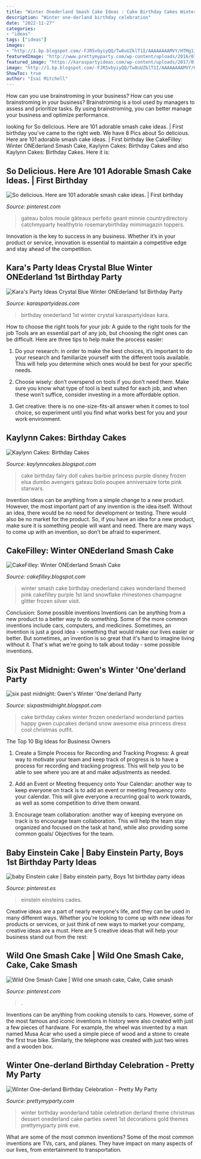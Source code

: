 ```yaml
---
title: "Winter Onederland Smash Cake Ideas : Cake Birthday Cakes Winter Frozen Onederland Wonderland Parties Happy Gwen Cupcakes Derland Snow Awesome Elsa Princess Dress Cool Christmas Outfit"
description: "Winter one-derland birthday celebration"
date: "2022-11-27"
categories:
- "ideas"
tags: ["ideas"]
images:
- "http://1.bp.blogspot.com/-FJR5vbyiyQQ/Tw8uUZklT1I/AAAAAAAAMVY/HTMg1iV4cIk/s1600/DSC_2388.jpg"
featuredImage: "http://www.prettymyparty.com/wp-content/uploads/2016/01/Winter-Onederland-Tablescape-Details.jpg"
featured_image: "https://karaspartyideas.com/wp-content/uploads/2017/01/Winter-ONEderland-1st-Birthday-Party-via-Karas-Party-Ideas-KarasPartyIdeas.com1_.jpeg"
image: "http://1.bp.blogspot.com/-FJR5vbyiyQQ/Tw8uUZklT1I/AAAAAAAAMVY/HTMg1iV4cIk/s1600/DSC_2388.jpg"
ShowToc: true
author: "Isai Mitchell"
---
```



How can you use brainstroming in your business?
How can you use brainstroming in your business? Brainstroming is a tool used by managers to assess and prioritize tasks. By using brainstroming, you can better manage your business and optimize performance.

	

		
looking for So delicious. Here are 101 adorable smash cake ideas. | First birthday you've came to the right web. We have 8 Pics about So delicious. Here are 101 adorable smash cake ideas. | First birthday like CakeFilley: Winter ONEderland Smash Cake, Kaylynn Cakes: Birthday Cakes and also Kaylynn Cakes: Birthday Cakes. Here it is:
		
    
## So Delicious. Here Are 101 Adorable Smash Cake Ideas. | First Birthday

<img loading=lazy src="https://i.pinimg.com/originals/a4/da/1c/a4da1c0566e1b63c2d03f61c409a5848.jpg" onerror="this.onerror=null;this.src='https://tse3.mm.bing.net/th?id=OIP.DdhabaxXInm8BcHGxuQacgHaNK&amp;pid=15.1';" alt="So delicious. Here are 101 adorable smash cake ideas. | First birthday">

_Source: pinterest.com_

>gateau bolos moule gâteaux perfeito geant minnie countrydirectory catchmyparty healthytrio rosemarybirthday mimimagazin toppers. 

	

Innovation is the key to success in any business. Whether it’s in your product or service, innovation is essential to maintain a competitive edge and stay ahead of the competition.

    
## Kara&#039;s Party Ideas Crystal Blue Winter ONEderland 1st Birthday Party

<img loading=lazy src="https://karaspartyideas.com/wp-content/uploads/2017/01/Winter-ONEderland-1st-Birthday-Party-via-Karas-Party-Ideas-KarasPartyIdeas.com1_.jpeg" onerror="this.onerror=null;this.src='https://tse2.mm.bing.net/th?id=OIP.a6mWVAzLKaEPdnil53k52wHaLH&amp;pid=15.1';" alt="Kara&#039;s Party Ideas Crystal Blue Winter ONEderland 1st Birthday Party">

_Source: karaspartyideas.com_

>birthday onederland 1st winter crystal karaspartyideas kara. 

	

How to choose the right tools for your job: A guide to the right tools for the job
Tools are an essential part of any job, but choosing the right ones can be difficult. Here are three tips to help make the process easier:
1. Do your research: in order to make the best choices, it’s important to do your research and familiarize yourself with the different tools available. This will help you determine which ones would be best for your specific needs.

2. Choose wisely: don’t overspend on tools if you don’t need them. Make sure you know what type of tool is best suited for each job, and when these won’t suffice, consider investing in a more affordable option.

3. Get creative: there is no one-size-fits-all answer when it comes to tool choice, so experiment until you find what works best for you and your work environment.

    
## Kaylynn Cakes: Birthday Cakes

<img loading=lazy src="https://2.bp.blogspot.com/-cy78_RaFiA4/UJcGFJNIu2I/AAAAAAAAATk/isfxyqxSlJY/s1600/photo+copy+4.JPG" onerror="this.onerror=null;this.src='https://tse2.mm.bing.net/th?id=OIP.PK86inuSg1EFyHbKm-X3vgHaJ4&amp;pid=15.1';" alt="Kaylynn Cakes: Birthday Cakes">

_Source: kaylynncakes.blogspot.com_

>cake birthday fairy doll cakes barbie princess purple disney frozen elsa dumbo avengers gateau bolo poupee anniversaire torte pink starwars. 

	

Invention ideas can be anything from a simple change to a new product. However, the most important part of any invention is the idea itself. Without an idea, there would be no need for development or testing. There would also be no market for the product. So, if you have an idea for a new product, make sure it is something people will want and need. There are many ways to come up with an invention, so don't be afraid to experiment.

    
## CakeFilley: Winter ONEderland Smash Cake

<img loading=lazy src="https://4.bp.blogspot.com/--z33oke1hB0/UOkMCdsICRI/AAAAAAAAPN8/AVY7ZkpBrN8/s1600/DSC_4354.JPG" onerror="this.onerror=null;this.src='https://tse2.mm.bing.net/th?id=OIP.IEu8cQ1cMFF820o-Z3iEvAHaLI&amp;pid=15.1';" alt="CakeFilley: Winter ONEderland Smash Cake">

_Source: cakefilley.blogspot.com_

>winter smash cake birthday onederland cakes wonderland themed pink cakefilley purple 1st land snowflake rhinestones champagne glitter frozen silver visit. 

	

Conclusion: Some possible inventions
Inventions can be anything from a new product to a better way to do something. Some of the more common inventions include cars, computers, and medicines. Sometimes, an invention is just a good idea - something that would make our lives easier or better. But sometimes, an invention is so great that it's hard to imagine living without it. That's what we're going to talk about today - some possible inventions.

    
## Six Past Midnight: Gwen&#039;s Winter &#039;One&#039;derland Party

<img loading=lazy src="http://1.bp.blogspot.com/-FJR5vbyiyQQ/Tw8uUZklT1I/AAAAAAAAMVY/HTMg1iV4cIk/s1600/DSC_2388.jpg" onerror="this.onerror=null;this.src='https://tse2.mm.bing.net/th?id=OIP.BBRHNI0mntuAeDvPLAfPJQHaLI&amp;pid=15.1';" alt="six past midnight: Gwen&#039;s Winter &#039;One&#039;derland Party">

_Source: sixpastmidnight.blogspot.com_

>cake birthday cakes winter frozen onederland wonderland parties happy gwen cupcakes derland snow awesome elsa princess dress cool christmas outfit. 

	

The Top 10 Big Ideas for Business Owners
1. Create a Simple Process for Recording and Tracking Progress: A great way to motivate your team and keep track of progress is to have a process for recording and tracking progress. This will help you to be able to see where you are at and make adjustments as needed.
2. Add an Event or Meeting frequency onto Your Calendar: another way to keep everyone on track is to add an event or meeting frequency onto your calendar. This will give everyone a recurring goal to work towards, as well as some competition to drive them onward.

3. Encourage team collaboration: another way of keeping everyone on track is to encourage team collaboration. This will help the team stay organized and focused on the task at hand, while also providing some common goals/ Objectives for the team.


    
## Baby Einstein Cake | Baby Einstein Party, Boys 1st Birthday Party Ideas

<img loading=lazy src="https://i.pinimg.com/originals/85/cb/7b/85cb7b1ab28776257f657891337dc2c9.jpg" onerror="this.onerror=null;this.src='https://tse3.mm.bing.net/th?id=OIP.EpRdQc9D4YvXeUAk09EkGwHaJ6&amp;pid=15.1';" alt="baby Einstein cake | Baby einstein party, Boys 1st birthday party ideas">

_Source: pinterest.es_

>einstein einsteins cades. 

	

Creative ideas are a part of nearly everyone's life, and they can be used in many different ways. Whether you're looking to come up with new ideas for products or services, or just think of new ways to market your company, creative ideas are a must. Here are 5 creative ideas that will help your business stand out from the rest: 

    
## Wild One Smash Cake | Wild One Smash Cake, Cake, Cake Smash

<img loading=lazy src="https://i.pinimg.com/originals/7f/2f/cc/7f2fccf23f5be24cac49065131a297b3.jpg" onerror="this.onerror=null;this.src='https://tse1.mm.bing.net/th?id=OIP.EuIaG02ZWk0o2nIebXDnhQHaKv&amp;pid=15.1';" alt="Wild One Smash Cake | Wild one smash cake, Cake, Cake smash">

_Source: pinterest.com_

>. 

	

Inventions can be anything from cooking utensils to cars. However, some of the most famous and iconic inventions in history were also created with just a few pieces of hardware. For example, the wheel was invented by a man named Musa Acar who used a simple piece of wood and a stone to create the first true bike. Similarly, the telephone was created with just two wires and a wooden box.

    
## Winter One-derland Birthday Celebration - Pretty My Party

<img loading=lazy src="http://www.prettymyparty.com/wp-content/uploads/2016/01/Winter-Onederland-Tablescape-Details.jpg" onerror="this.onerror=null;this.src='https://tse1.mm.bing.net/th?id=OIP.ZDNweDOxR0VF5oDtRXTnKwHaJ4&amp;pid=15.1';" alt="Winter One-derland Birthday Celebration - Pretty My Party">

_Source: prettymyparty.com_

>winter birthday wonderland table celebration derland theme christmas dessert onederland cake parties sweet 1st decorations gold themes prettymyparty pink eve. 

	

What are some of the most common inventions?
Some of the most common inventions are TVs, cars, and planes. They have impact on many aspects of our lives, from entertainment to transportation.

